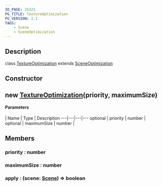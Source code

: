 ```yaml
---
ID_PAGE: 25321
PG_TITLE: TextureOptimization
PG_VERSION: 2.1
TAGS:
    - Scene
    - SceneOptimization
---
```

## Description

class [TextureOptimization](/classes/2.4/TextureOptimization) extends [SceneOptimization](/classes/2.4/SceneOptimization)



## Constructor

## new [TextureOptimization](/classes/2.4/TextureOptimization)(priority, maximumSize)



#### Parameters
 | Name | Type | Description
---|---|---|---
optional | priority | number |    
optional | maximumSize | number |    
## Members

### priority : number



### maximumSize : number



### apply : (scene: [Scene](/classes/2.4/Scene)) =&gt; boolean



